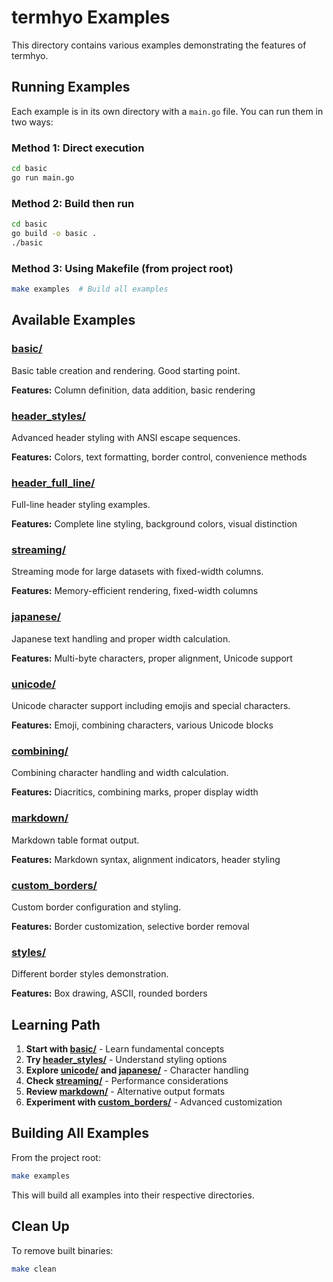 # termhyo Examples

This directory contains various examples demonstrating the features of termhyo.

## Running Examples

Each example is in its own directory with a `main.go` file. You can run them in two ways:

### Method 1: Direct execution
```bash
cd basic
go run main.go
```

### Method 2: Build then run
```bash
cd basic
go build -o basic .
./basic
```

### Method 3: Using Makefile (from project root)
```bash
make examples  # Build all examples
```

## Available Examples

### [basic/](basic/)
Basic table creation and rendering. Good starting point.

**Features:** Column definition, data addition, basic rendering

### [header_styles/](header_styles/)
Advanced header styling with ANSI escape sequences.

**Features:** Colors, text formatting, border control, convenience methods

### [header_full_line/](header_full_line/)
Full-line header styling examples.

**Features:** Complete line styling, background colors, visual distinction

### [streaming/](streaming/)
Streaming mode for large datasets with fixed-width columns.

**Features:** Memory-efficient rendering, fixed-width columns

### [japanese/](japanese/)
Japanese text handling and proper width calculation.

**Features:** Multi-byte characters, proper alignment, Unicode support

### [unicode/](unicode/)
Unicode character support including emojis and special characters.

**Features:** Emoji, combining characters, various Unicode blocks

### [combining/](combining/)
Combining character handling and width calculation.

**Features:** Diacritics, combining marks, proper display width

### [markdown/](markdown/)
Markdown table format output.

**Features:** Markdown syntax, alignment indicators, header styling

### [custom_borders/](custom_borders/)
Custom border configuration and styling.

**Features:** Border customization, selective border removal

### [styles/](styles/)
Different border styles demonstration.

**Features:** Box drawing, ASCII, rounded borders

## Learning Path

1. **Start with [basic/](basic/)** - Learn fundamental concepts
2. **Try [header_styles/](header_styles/)** - Understand styling options
3. **Explore [unicode/](unicode/) and [japanese/](japanese/)** - Character handling
4. **Check [streaming/](streaming/)** - Performance considerations
5. **Review [markdown/](markdown/)** - Alternative output formats
6. **Experiment with [custom_borders/](custom_borders/)** - Advanced customization

## Building All Examples

From the project root:

```bash
make examples
```

This will build all examples into their respective directories.

## Clean Up

To remove built binaries:

```bash
make clean
```
